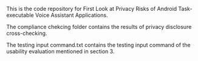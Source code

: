 This is the code repository for First Look at Privacy Risks of Android Task-executable Voice Assistant Applications.

The compliance chekcing folder contains the results of privacy disclosure cross-checking.

The testing input command.txt contains the testing input command of the usability evaluation mentioned in section 3.
